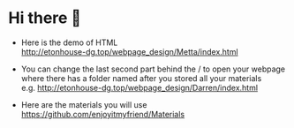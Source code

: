 Hi there 👋
=
* Here is the demo of HTML<br>
http://etonhouse-dg.top/webpage_design/Metta/index.html

* You can change the last second part behind the / to open your webpage where there has a folder named after you stored all your materials
<br>e.g. http://etonhouse-dg.top/webpage_design/Darren/index.html

* Here are the materials you will use <br>
https://github.com/enjoyitmyfriend/Materials

